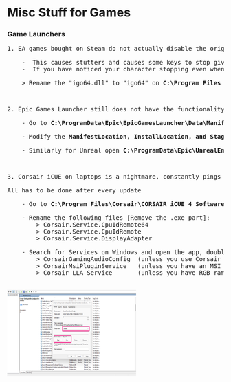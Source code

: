 # Misc Stuff for Games



### Game Launchers
 <pre>1. EA games bought on Steam do not actually disable the origin overlay even if you have disabled it in   the launcher. 
   
    -  This causes stutters and causes some keys to stop giving input in the game.
    -  If you have noticed your character stopping even when you have pressed the button, this might fix it.
    
    > Rename the "igo64.dll" to "igo64" on <b>C:\Program Files (x86)\Origin</b>
</pre>
<p>&nbsp;</p>

<pre>2. Epic Games Launcher still does not have the functionality to remember games on external hdds.  Having to reverify them is a pain.

    - Go to <b>C:\ProgramData\Epic\EpicGamesLauncher\Data\Manifests</b>
  
    - Modify the <b>ManifestLocation, InstallLocation, and StagingLocation</b> values in the manifest to point to the new install directory using notepad.

    - Similarly for Unreal open <b>C:\ProgramData\Epic\UnrealEngineLauncher\LauncherInstalled.dat</b> and change <b>InstallLocation</b>
</pre>

<p>&nbsp;</p>

<pre>3. Corsair iCUE on laptops is a nightmare, constantly pings the dedicated gpu in the background, increasing idle temperatures and reducing battery life.  Most of these apply to laptops but can also be used for your desktop. Try and see what works.

All has to be done after every update

    - Go to <b>C:\Program Files\Corsair\CORSAIR iCUE 4 Software</b>
  
    - Rename the following files [Remove the .exe part]:
        > Corsair.Service.CpuIdRemote64
        > Corsair.Service.CpuIdRemote
        > Corsair.Service.DisplayAdapter
    
    - Search for Services on Windows and open the app, double-click, disable the following
        > CorsairGamingAudioConfig  (unless you use Corsair Audio Peripherals,  no difference even if)
        > CorsairMsiPluginService   (unless you have an MSI motherboard or Corsair Ram)
        > Corsair LLA Service       (unless you have RGB ram)

    
<img src="../pics/services.png" width="300" height="200"/>
</pre>



